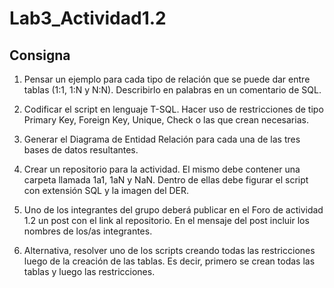 # Lab3_Actividad1.2

## Consigna

1. Pensar un ejemplo para cada tipo de relación que se puede dar entre tablas (1:1, 1:N y N:N). 
Describirlo en palabras en un comentario de SQL.

2. Codificar el script en lenguaje T-SQL. Hacer uso de restricciones de tipo Primary Key, Foreign Key, Unique, Check o las que crean necesarias.

3. Generar el Diagrama de Entidad Relación para cada una de las tres bases de datos resultantes.

4. Crear un repositorio para la actividad. El mismo debe contener una carpeta llamada 1a1, 1aN y NaN. Dentro de ellas debe figurar el script con extensión SQL y la imagen del DER.

5. Uno de los integrantes del grupo deberá publicar en el Foro de actividad 1.2 un post con el link al repositorio. En el mensaje del post incluir los nombres de los/as integrantes.

6. Alternativa, resolver uno de los scripts creando todas las restricciones luego de la creación de las tablas. Es decir, primero se crean todas las tablas y luego las restricciones.


